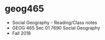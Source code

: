 # geog465

- Social Geography - Reading/Class notes
- GEOG 465 Sec 01 7690 Social Geography
- Fall 2018


                        